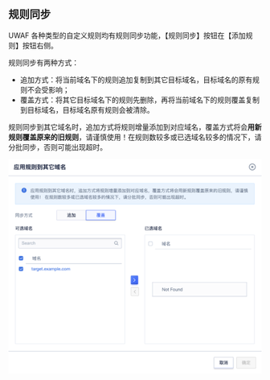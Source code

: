 ## 规则同步

UWAF 各种类型的自定义规则均有规则同步功能，【规则同步】按钮在【添加规则】按钮右侧。

规则同步有两种方式：

- 追加方式：将当前域名下的规则追加复制到其它目标域名，目标域名的原有规则不会受影响；
- 覆盖方式：将其它目标域名下的规则先删除，再将当前域名下的规则覆盖复制到目标域名，目标域名原有规则会被清除。

规则同步到其它域名时，追加方式将规则增量添加到对应域名，覆盖方式将会**用新规则覆盖原来的旧规则**，请谨慎使用！在规则数较多或已选域名较多的情况下，请分批同步，否则可能出现超时。

![rule_sync_img_1](/images/rule_sync_img_1.png)
